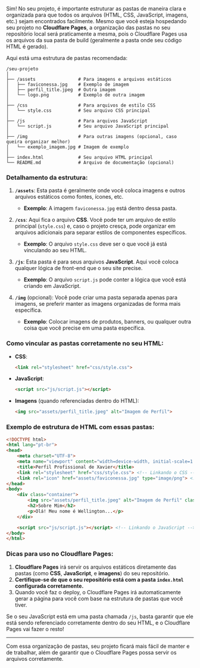 Sim! No seu projeto, é importante estruturar as pastas de maneira clara e organizada para que todos os arquivos (HTML, CSS, JavaScript, imagens, etc.) sejam encontrados facilmente. Mesmo que você esteja hospedando seu projeto no **Cloudflare Pages**, a organização das pastas no seu repositório local será praticamente a mesma, pois o Cloudflare Pages usa os arquivos da sua pasta de build (geralmente a pasta onde seu código HTML é gerado).

Aqui está uma estrutura de pastas recomendada:

```
/seu-projeto
│
├── /assets                # Para imagens e arquivos estáticos
│   ├── faviconessa.jpg    # Exemplo de imagem
│   ├── perfil_title.jpeg  # Outra imagem
│   └── logo.png           # Exemplo de outra imagem
│
├── /css                   # Para arquivos de estilo CSS
│   └── style.css          # Seu arquivo CSS principal
│
├── /js                    # Para arquivos JavaScript
│   └── script.js          # Seu arquivo JavaScript principal
│
├── /img                   # Para outras imagens (opcional, caso queira organizar melhor)
│   └── exemplo_imagem.jpg # Imagem de exemplo
│
├── index.html             # Seu arquivo HTML principal
└── README.md              # Arquivo de documentação (opcional)
```

### Detalhamento da estrutura:

1. **`/assets`**: Esta pasta é geralmente onde você coloca imagens e outros arquivos estáticos como fontes, ícones, etc.
    - **Exemplo**: A imagem `faviconessa.jpg` está dentro dessa pasta.

2. **`/css`**: Aqui fica o arquivo **CSS**. Você pode ter um arquivo de estilo principal (`style.css`) e, caso o projeto cresça, pode organizar em arquivos adicionais para separar estilos de componentes específicos.
    - **Exemplo**: O arquivo `style.css` deve ser o que você já está vinculando ao seu HTML.

3. **`/js`**: Esta pasta é para seus arquivos **JavaScript**. Aqui você coloca qualquer lógica de front-end que o seu site precise.
    - **Exemplo**: O arquivo `script.js` pode conter a lógica que você está criando em JavaScript.

4. **`/img`** (opcional): Você pode criar uma pasta separada apenas para imagens, se preferir manter as imagens organizadas de forma mais específica.
    - **Exemplo**: Colocar imagens de produtos, banners, ou qualquer outra coisa que você precise em uma pasta específica.

### Como vincular as pastas corretamente no seu HTML:

- **CSS**:
    ```html
    <link rel="stylesheet" href="css/style.css">
    ```

- **JavaScript**:
    ```html
    <script src="js/script.js"></script>
    ```

- **Imagens** (quando referenciadas dentro do HTML):
    ```html
    <img src="assets/perfil_title.jpeg" alt="Imagem de Perfil">
    ```

### Exemplo de estrutura de HTML com essas pastas:

```html
<!DOCTYPE html>
<html lang="pt-br">
<head>
    <meta charset="UTF-8">
    <meta name="viewport" content="width=device-width, initial-scale=1.0">
    <title>Perfil Profissional de Xavier</title>
    <link rel="stylesheet" href="css/style.css"> <!-- Linkando o CSS -->
    <link rel="icon" href="assets/faviconessa.jpg" type="image/png"> <!-- Imagem do Favicon -->
</head>
<body>
    <div class="container">
        <img src="assets/perfil_title.jpeg" alt="Imagem de Perfil" class="profile-img"> <!-- Imagem de perfil -->
        <h2>Sobre Mim</h2>
        <p>Olá! Meu nome é Wellington...</p>
    </div>

    <script src="js/script.js"></script> <!-- Linkando o JavaScript -->
</body>
</html>
```

### Dicas para uso no **Cloudflare Pages**:

1. **Cloudflare Pages** irá servir os arquivos estáticos diretamente das pastas (como **CSS**, **JavaScript**, e **imagens**) do seu repositório.
2. **Certifique-se de que o seu repositório está com a pasta `index.html` configurada corretamente.**
3. Quando você faz o deploy, o Cloudflare Pages irá automaticamente gerar a página para você com base na estrutura de pastas que você tiver.

Se o seu JavaScript está em uma pasta chamada `/js`, basta garantir que ele está sendo referenciado corretamente dentro do seu HTML, e o Cloudflare Pages vai fazer o resto!

---

Com essa organização de pastas, seu projeto ficará mais fácil de manter e de trabalhar, além de garantir que o Cloudflare Pages possa servir os arquivos corretamente.